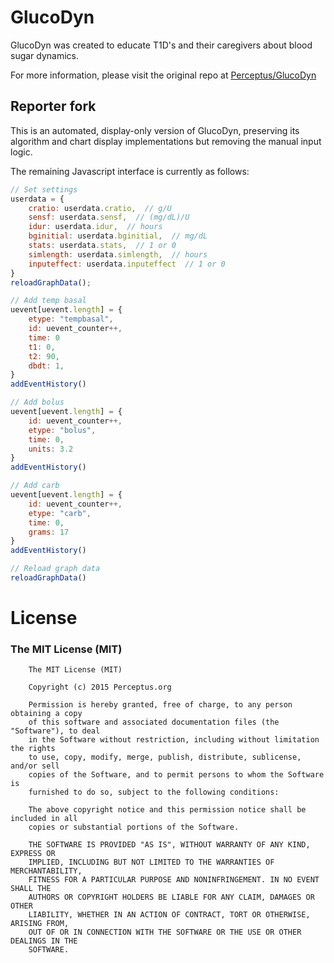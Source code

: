 # GlucoDyn
GlucoDyn was created to educate T1D's and their caregivers about blood sugar dynamics.

For more information, please visit the original repo at [Perceptus/GlucoDyn](https://github.com/Perceptus/GlucoDyn)

## Reporter fork
This is an automated, display-only version of GlucoDyn, preserving its algorithm and chart display implementations but removing the manual input logic.

The remaining Javascript interface is currently as follows:

```javascript
// Set settings
userdata = {
	cratio: userdata.cratio,  // g/U
	sensf: userdata.sensf,  // (mg/dL)/U
	idur: userdata.idur,  // hours
	bginitial: userdata.bginitial,  // mg/dL
	stats: userdata.stats,  // 1 or 0
	simlength: userdata.simlength,  // hours
	inputeffect: userdata.inputeffect  // 1 or 0
}
reloadGraphData();

// Add temp basal
uevent[uevent.length] = {
	etype: "tempbasal",
	id: uevent_counter++,
	time: 0
	t1: 0,
	t2: 90,
	dbdt: 1,
}
addEventHistory()

// Add bolus
uevent[uevent.length] = {
	id: uevent_counter++,
	etype: "bolus",
	time: 0,
	units: 3.2
}
addEventHistory()

// Add carb
uevent[uevent.length] = {
	id: uevent_counter++,
	etype: "carb",
	time: 0,
	grams: 17
}
addEventHistory()

// Reload graph data
reloadGraphData()
```

# License
### The MIT License (MIT)

		The MIT License (MIT)

		Copyright (c) 2015 Perceptus.org

		Permission is hereby granted, free of charge, to any person obtaining a copy
		of this software and associated documentation files (the "Software"), to deal
		in the Software without restriction, including without limitation the rights
		to use, copy, modify, merge, publish, distribute, sublicense, and/or sell
		copies of the Software, and to permit persons to whom the Software is
		furnished to do so, subject to the following conditions:

		The above copyright notice and this permission notice shall be included in all
		copies or substantial portions of the Software.

		THE SOFTWARE IS PROVIDED "AS IS", WITHOUT WARRANTY OF ANY KIND, EXPRESS OR
		IMPLIED, INCLUDING BUT NOT LIMITED TO THE WARRANTIES OF MERCHANTABILITY,
		FITNESS FOR A PARTICULAR PURPOSE AND NONINFRINGEMENT. IN NO EVENT SHALL THE
		AUTHORS OR COPYRIGHT HOLDERS BE LIABLE FOR ANY CLAIM, DAMAGES OR OTHER
		LIABILITY, WHETHER IN AN ACTION OF CONTRACT, TORT OR OTHERWISE, ARISING FROM,
		OUT OF OR IN CONNECTION WITH THE SOFTWARE OR THE USE OR OTHER DEALINGS IN THE
		SOFTWARE.
